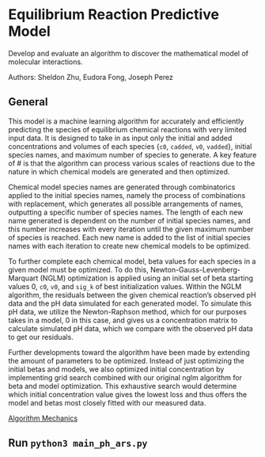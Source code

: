 # Equilibrium Reaction Predictive Model

Develop and evaluate an algorithm to discover the mathematical model of molecular interactions.

Authors: Sheldon Zhu, Eudora Fong, Joseph Perez

## General 
This model is a machine learning algorithm for accurately and efficiently predicting the species of equilibrium chemical reactions with very limited input data. It is designed to take in as input only the initial and added concentrations and volumes of each species {`c0`, `cadded`, `v0`, `vadded`}, initial species names, and maximum number of species to generate. A key feature of # is that the algorithm can process various scales of reactions due to the nature in which chemical models are generated and then optimized. 

Chemical model species names are generated through combinatorics applied to the initial species names, namely the process of combinations with replacement, which generates all possible arrangements of names, outputting a specific number of species names. The length of each new name generated is dependent on the number of initial species names, and this number increases with every iteration until the given maximum number of species is reached. Each new name is added to the list of initial species names with each iteration to create new chemical models to be optimized. 

To further complete each chemical model, beta values for each species in a given model must be optimized. To do this, Newton-Gauss-Levenberg-Marquart (NGLM) optimization is applied using an initial set of beta starting values 0, `c0`, `v0`, and `sig_k` of best initialization values. Within the NGLM algorithm, the residuals between the given chemical reaction’s observed pH data and the pH data simulated for each generated model. To simulate this pH data, we utilize the Newton-Raphson method, which for our purposes takes in a model, 0 in this case, and gives us a concentration matrix to calculate simulated pH data, which we compare with the observed pH data to get our residuals.

Further developments toward the algorithm have been made by extending the amount of parameters to be optimized. Instead of just optimizing the initial betas and models, we also optimized initial concentration by implementing grid search combined with our original nglm algorithm for beta and model optimization. This exhaustive search would determine which initial concentration value gives the lowest loss and thus offers the model and betas most closely fitted with our measured data.

[Algorithm Mechanics](https://docs.google.com/document/d/1q5KUX-xLURCOdjE8wkjHY9qv6dRMphpyP_P_VNnsyuw/edit?usp=sharing)


## Run `python3 main_ph_ars.py`


